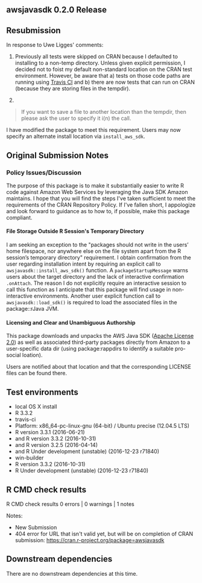 ## awsjavasdk 0.2.0 Release

## Resubmission

In response to Uwe Ligges' comments:

1. Previously all tests were skipped on CRAN because I defaulted to installing to a non-temp directory.  Unless given explicit permission, I decided not to foist my default non-standard location on the CRAN test environment.  However, be aware that a) tests on those code paths are running using [Travis CI](https://travis-ci.com/zapier/awsjavasdk/pull_requests) and b) there are now tests that can run on CRAN (because they are storing files in the tempdir).

2. 

> If you want to save a file to another location than the tempdir, then
please ask the user to specify it i(n) the call.

I have modified the package to meet this requirement.  Users may now specify an alternate install location via `install_aws_sdk`.

## Original Submission Notes

### Policy Issues/Discussion

The purpose of this package is to make it substantially easier to write R code against Amazon Web Services by leveraging the Java SDK Amazon maintains. 
I hope that you will find the steps I've taken sufficient to meet the requirements of the CRAN Repository Policy.  If I've fallen short, I appologize and look forward to guidance as to how to, if possible, make this package compliant.

#### File Storage Outside R Session's Temporary Directory
I am seeking an exception to the "packages should not write in the users’ home filespace, nor anywhere else on the file system apart from the R session’s temporary directory" requirement. I obtain confirmation from the user regarding installation intent by requiring an explicit call to `awsjavasdk::install_aws_sdk()` function. A `packageStartupMessage` warns users about the target directory and the lack of interactive confirmation `.onAttach`.  The reason I do not explicitly require an interactive session to call this function as I anticipate that this package will find usage in non-interactive environments. Another user explicit function call to `awsjavasdk::load_sdk()` is required to load the associated files in the package::rJava JVM.

#### Licensing and Clear and Unambiguous Authorship 
This package downloads and unpacks the AWS Java SDK ([Apache License 2.0](https://github.com/aws/aws-sdk-java/blob/master/LICENSE.txt)) as well as associated third-party packages directly from Amazon to a user-specific data dir (using package:rappdirs to identify a suitable pro-social loation). 

Users are notified about that location and that the corresponding LICENSE files can be found there.

## Test environments
* local OS X install
 * R 3.3.2
* travis-ci
 * Platform: x86_64-pc-linux-gnu (64-bit) / Ubuntu precise (12.04.5 LTS)
 * R version 3.3.1 (2016-06-21)
 * and R version 3.3.2 (2016-10-31)
 * and R version 3.2.5 (2016-04-14)
 * and R Under development (unstable) (2016-12-23 r71840)
* win-builder
 * R version 3.3.2 (2016-10-31)
 * R Under development (unstable) (2016-12-23 r71840)

## R CMD check results
R CMD check results
0 errors | 0 warnings | 1 notes

Notes:
* New Submission
* 404 error for URL that isn't valid yet, but will be on completion of CRAN submission: https://cran.r-project.org/package=awsjavasdk

## Downstream dependencies
There are no downstream dependencies at this time.
